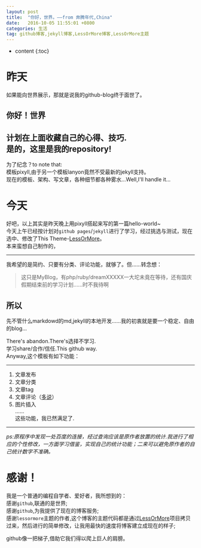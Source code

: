 ```yaml
---
layout: post
title:  "你好，世界。——from 奔腾年代,China"
date:   2016-10-05 11:55:01 +0800
categories: 生活
tag: github博客,jekyll博客,LessOrMore博客,LessOrMore主题
---
```


* content
{:toc}



昨天
====================================  


如果能向世界展示，那就是说我的github-blog终于面世了。  

你好！世界
----------

计划在上面收藏自己的心得、技巧.  
是的，这里是我的repository!  
----------  

为了纪念？to note that:  
模板pixyll,由于另一个模板lanyon竟然不受最新的jekyll支持。  
现在的模板、架构、写文章，各种细节都各种雾水...Well,I'll handle it...  

今天  
====================================  

好吧，以上其实是昨天晚上用pixyll搭起来写的第一篇hello-world~  
今天上午已经按计划对`github pages`/`jekyll`进行了学习，经过挑选与测试，现在选中、修改了This Theme-[LessOrMore](https://github.com/luoyan35714/LessOrMore)。  
本来蛮想自己制作的，  

----------

我希望的是简约、只要有分类、评论功能，就够了。但……转念想：  
  

>这只是MyBlog，有php/ruby/dreamXXXXX一大坨未竟在等待，还有国庆假期结束前的学习计划……时不我待啊  

所以
------------------------------------
先不管什么markdowd的md,jekyll的本地开发……我的初衷就是要一个稳定、自由的blog...  
  
There's abandon.There's选择不学习.  
学习share/合作/信任.This github way.  
Anyway,这个模板有如下功能：  

----------

1. 文章发布
2. 文章分类
3. 文章tag
4. 文章评论（[多说](http://dev.duoshuo.com/)）
5. 图片插入  
……  
这些功能，我已然满足了.  


----------
   
*ps:原程序中发现一处百度的连接，经过查询应该是原作者放置的统计.我进行了相应的个性修改，一方面学习借鉴，实现自己的统计功能；二来可以避免原作者的自己统计数字不准确。*  
 

感谢！  
====================================  

我是一个普通的编程自学者、爱好者，我所想到的：  
感谢`github`,联通的是世界;  
感谢`github`,为我提供了现在的博客服务;  
感谢`lessormore`主题的作者,这个博客的主题代码都是通过[LessOrMore](https://github.com/luoyan35714/LessOrMore.git)项目拷贝过来，然后进行的简单修改，让我用最快的速度将博客建立成现在的样子;  

github像一把梯子,借助它我们得以爬上巨人的肩膀。  

